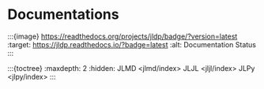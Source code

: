 # Documentations

:::{image} https://readthedocs.org/projects/jldp/badge/?version=latest
:target: https://jldp.readthedocs.io/?badge=latest
:alt: Documentation Status
:::

:::{toctree}
:maxdepth: 2
:hidden:
JLMD <jlmd/index>
JLJL <jljl/index>
JLPy <jlpy/index>
:::
